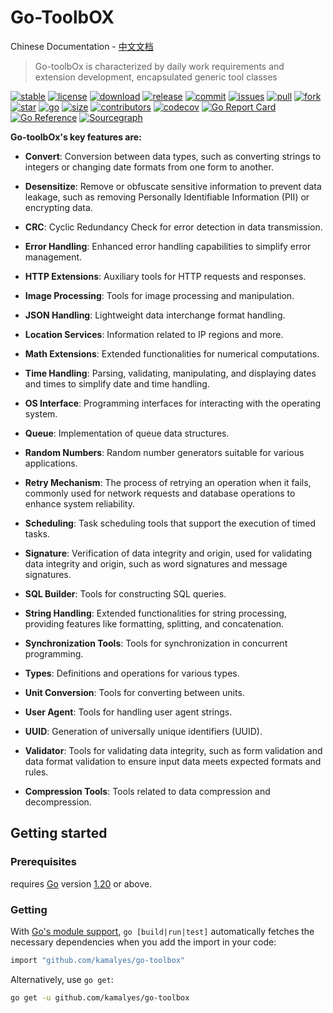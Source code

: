 # Go-ToolbOX
Chinese Documentation - [中文文档](./README-ZH.md)

> Go-toolbOx is characterized by daily work requirements and extension development, encapsulated generic tool classes

[![stable](https://img.shields.io/badge/stable-stable-green.svg)](https://github.com/kamalyes/go-toolbox)
[![license](https://img.shields.io/github/license/kamalyes/go-toolbox)]()
[![download](https://img.shields.io/github/downloads/kamalyes/go-toolbox/total)]()
[![release](https://img.shields.io/github/v/release/kamalyes/go-toolbox)]()
[![commit](https://img.shields.io/github/last-commit/kamalyes/go-toolbox)]()
[![issues](https://img.shields.io/github/issues/kamalyes/go-toolbox)]()
[![pull](https://img.shields.io/github/issues-pr/kamalyes/go-toolbox)]()
[![fork](https://img.shields.io/github/forks/kamalyes/go-toolbox)]()
[![star](https://img.shields.io/github/stars/kamalyes/go-toolbox)]()
[![go](https://img.shields.io/github/go-mod/go-version/kamalyes/go-toolbox)]()
[![size](https://img.shields.io/github/repo-size/kamalyes/go-toolbox)]()
[![contributors](https://img.shields.io/github/contributors/kamalyes/go-toolbox)]()
[![codecov](https://codecov.io/gh/kamalyes/go-toolbox/branch/master/graph/badge.svg)](https://codecov.io/gh/kamalyes/go-toolbox)
[![Go Report Card](https://goreportcard.com/badge/github.com/kamalyes/go-toolbox)](https://goreportcard.com/report/github.com/kamalyes/go-toolbox)
[![Go Reference](https://pkg.go.dev/badge/github.com/kamalyes/go-toolbox?status.svg)](https://pkg.go.dev/github.com/kamalyes/go-toolbox?tab=doc)
[![Sourcegraph](https://sourcegraph.com/github.com/kamalyes/go-toolbox/-/badge.svg)](https://sourcegraph.com/github.com/kamalyes/go-toolbox?badge)

**Go-toolbOx's key features are:**

- **Convert**: Conversion between data types, such as converting strings to integers or changing date formats from one form to another.

- **Desensitize**: Remove or obfuscate sensitive information to prevent data leakage, such as removing Personally Identifiable Information (PII) or encrypting data.

- **CRC**: Cyclic Redundancy Check for error detection in data transmission.

- **Error Handling**: Enhanced error handling capabilities to simplify error management.

- **HTTP Extensions**: Auxiliary tools for HTTP requests and responses.

- **Image Processing**: Tools for image processing and manipulation.

- **JSON Handling**: Lightweight data interchange format handling.

- **Location Services**: Information related to IP regions and more.

- **Math Extensions**: Extended functionalities for numerical computations.

- **Time Handling**: Parsing, validating, manipulating, and displaying dates and times to simplify date and time handling.

- **OS Interface**: Programming interfaces for interacting with the operating system.

- **Queue**: Implementation of queue data structures.

- **Random Numbers**: Random number generators suitable for various applications.

- **Retry Mechanism**: The process of retrying an operation when it fails, commonly used for network requests and database operations to enhance system reliability.

- **Scheduling**: Task scheduling tools that support the execution of timed tasks.

- **Signature**: Verification of data integrity and origin, used for validating data integrity and origin, such as word signatures and message signatures.

- **SQL Builder**: Tools for constructing SQL queries.

- **String Handling**: Extended functionalities for string processing, providing features like formatting, splitting, and concatenation.

- **Synchronization Tools**: Tools for synchronization in concurrent programming.

- **Types**: Definitions and operations for various types.

- **Unit Conversion**: Tools for converting between units.

- **User Agent**: Tools for handling user agent strings.

- **UUID**: Generation of universally unique identifiers (UUID).

- **Validator**: Tools for validating data integrity, such as form validation and data format validation to ensure input data meets expected formats and rules.

- **Compression Tools**: Tools related to data compression and decompression.

## Getting started

### Prerequisites

requires [Go](https://go.dev/) version [1.20](https://go.dev/doc/devel/release#go1.20.0) or above.

### Getting

With [Go's module support](https://go.dev/wiki/Modules#how-to-use-modules), `go [build|run|test]` automatically fetches the necessary dependencies when you add the import in your code:

```sh
import "github.com/kamalyes/go-toolbox"
```

Alternatively, use `go get`:

```sh
go get -u github.com/kamalyes/go-toolbox
```
